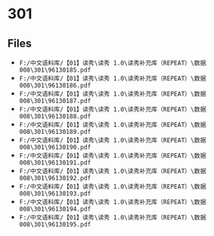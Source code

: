 # 301

## Files

- `F:/中文语料库/【01】读秀\读秀 1.0\读秀补充库（REPEAT）\数据008\301\96130185.pdf`
- `F:/中文语料库/【01】读秀\读秀 1.0\读秀补充库（REPEAT）\数据008\301\96130186.pdf`
- `F:/中文语料库/【01】读秀\读秀 1.0\读秀补充库（REPEAT）\数据008\301\96130187.pdf`
- `F:/中文语料库/【01】读秀\读秀 1.0\读秀补充库（REPEAT）\数据008\301\96130188.pdf`
- `F:/中文语料库/【01】读秀\读秀 1.0\读秀补充库（REPEAT）\数据008\301\96130189.pdf`
- `F:/中文语料库/【01】读秀\读秀 1.0\读秀补充库（REPEAT）\数据008\301\96130190.pdf`
- `F:/中文语料库/【01】读秀\读秀 1.0\读秀补充库（REPEAT）\数据008\301\96130191.pdf`
- `F:/中文语料库/【01】读秀\读秀 1.0\读秀补充库（REPEAT）\数据008\301\96130192.pdf`
- `F:/中文语料库/【01】读秀\读秀 1.0\读秀补充库（REPEAT）\数据008\301\96130193.pdf`
- `F:/中文语料库/【01】读秀\读秀 1.0\读秀补充库（REPEAT）\数据008\301\96130194.pdf`
- `F:/中文语料库/【01】读秀\读秀 1.0\读秀补充库（REPEAT）\数据008\301\96130195.pdf`
